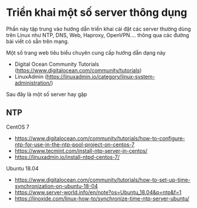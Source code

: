 # Triển khai một số server thông dụng

Phần này tập trung vào hướng dẫn triển khai cài đặt các server thường dùng trên Linux như NTP, DNS, Web, Haproxy, OpenVPN.... thông qua các đường bài viết có sẵn trên mạng.

Một số trang web tiêu biểu chuyên cung cấp hướng dẫn dạng này
 - Digital Ocean Community Tutorials (https://www.digitalocean.com/community/tutorials)
 - LinuxAdmin (https://linuxadmin.io/category/linux-system-administration/)

Sau đây là một số server hay gặp

## NTP

CentOS 7
 - https://www.digitalocean.com/community/tutorials/how-to-configure-ntp-for-use-in-the-ntp-pool-project-on-centos-7
 - https://www.tecmint.com/install-ntp-server-in-centos/
 - https://linuxadmin.io/install-ntpd-centos-7/
 
Ubuntu 18.04
 - https://www.digitalocean.com/community/tutorials/how-to-set-up-time-synchronization-on-ubuntu-18-04
 - https://www.server-world.info/en/note?os=Ubuntu_18.04&p=ntp&f=1
 - https://linoxide.com/linux-how-to/synchronize-time-ntp-server-ubuntu/
